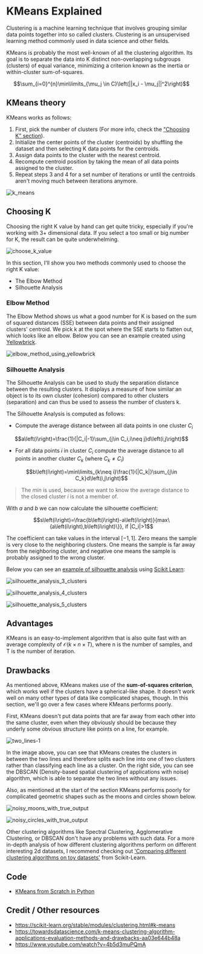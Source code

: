 # KMeans Explained

Clustering is a machine learning technique that involves grouping similar data points together into so called clusters. Clustering is an unsupervised learning method commonly used in data science and other fields.

KMeans is probably the most well-known of all the clustering algorithm. Its goal is to separate the data into K distinct non-overlapping subgroups (clusters) of equal variance, minimizing a criterion known as the inertia or within-cluster sum-of-squares.

$$\sum_{i=0}^{n}\min\limits_{\mu_j \in C}\left(||x_i - \mu_j||^2\right)$$

## KMeans theory

KMeans works as follows:

1. First, pick the number of clusters (For more info, check the ["Choosing K" section](#choosing-k)).
2. Initialize the center points of the cluster (centroids) by shuffling the dataset and then selecting K data points for the centroids.
3. Assign data points to the cluster with the nearest centroid.
4. Recompute centroid position by taking the mean of all data points assigned to the cluster.
5. Repeat steps 3 and 4 for a set number of iterations or until the centroids aren't moving much between iterations anymore.

![k_means](doc/k_means.gif)

## Choosing K

Choosing the right K value by hand can get quite tricky, especially if you're working with 3+ dimensional data. If you select a too small or big number for K, the result can be quite underwhelming.

![choose_k_value](doc/choose_k_value.jpeg)

In this section, I'll show you two methods commonly used to choose the right K value:

- The Elbow Method
- Silhouette Analysis

### Elbow Method

The Elbow Method shows us what a good number for K is based on the sum of squared distances (SSE) between data points and their assigned clusters' centroid. We pick k at the spot where the SSE starts to flatten out, which looks like an elbow. Below you can see an example created using [Yellowbrick](https://www.scikit-yb.org/en/latest/api/cluster/elbow.html).

![elbow_method_using_yellowbrick](doc/elbow_method_using_yellowbrick.png)

### Silhouette Analysis

The Silhouette Analysis can be used to study the separation distance between the resulting clusters. It displays a measure of how similar an object is to its own cluster (cohesion) compared to other clusters (separation) and can thus be used to assess the number of clusters k.

The Silhouette Analysis is computed as follows:

- Compute the average distance between all data points in one cluster $C_i$

$$a\left(i\right)=\frac{1}{|C_i|-1}\sum_{j\in C_i,i\neq j}d\left(i,j\right)$$

- For all data points $i$ in cluster $C_i$ compute the average distance to all points in another cluster $C_k$ (where $C_k\neq C_i$)

$$b\left(i\right)=\min\limits_{k\neq i}\frac{1}{|C_k|}\sum_{j\in C_k}d\left(i,j\right)$$

> The $min$ is used, because we want to know the average distance to the closed cluster $i$ is not a member of.

With $a$ and $b$ we can now calculate the silhouette coefficient:

$$s\left(i\right)=\frac{b\left(i\right)-a\left(i\right)}{max\{a\left(i\right),b\left(i\right)\}}, if |C_i|>1$$

The coefficient can take values in the interval $[-1, 1]$. Zero means the sample is very close to the neighboring clusters. One means the sample is far away from the neighboring cluster, and negative one means the sample is probably assigned to the wrong cluster.

Below you can see an [example of silhouette analysis](https://scikit-learn.org/stable/auto_examples/cluster/plot_kmeans_silhouette_analysis.html) using [Scikit Learn](https://scikit-learn.org/stable/index.html):

![silhouette_analysis_3_clusters](doc/silhouette_analysis_3_clusters.jpeg)

![silhouette_analysis_4_clusters](doc/silhouette_analysis_4_clusters.jpeg)

![silhouette_analysis_5_clusters](doc/silhouette_analysis_5_clusters.jpeg)

## Advantages

KMeans is an easy-to-implement algorithm that is also quite fast with an average complexity of $\mathcal{O} \left(k \times n \times T\right)$, where n is the number of samples, and T is the number of iteration.

## Drawbacks

As mentioned above, KMeans makes use of the **sum-of-squares criterion**, which works well if the clusters have a spherical-like shape. It doesn't work well on many other types of data like complicated shapes, though. In this section, we'll go over a few cases where KMeans performs poorly.

First, KMeans doesn't put data points that are far away from each other into the same cluster, even when they obviously should be because they underly some obvious structure like points on a line, for example.

![two_lines-1](doc/two_lines.png)

In the image above, you can see that KMeans creates the clusters in between the two lines and therefore splits each line into one of two clusters rather than classifying each line as a cluster. On the right side, you can see the DBSCAN (Density-based spatial clustering of applications with noise) algorithm, which is able to separate the two lines without any issues.

Also, as mentioned at the start of the section KMeans performs poorly for complicated geometric shapes such as the moons and circles shown below.

![noisy_moons_with_true_output](doc/noisy_moons_with_true_output.png)

![noisy_circles_with_true_output](doc/noisy_circles_with_true_output.png)

Other clustering algorithms like Spectral Clustering, Agglomerative Clustering, or DBSCAN don't have any problems with such data. For a more in-depth analysis of how different clustering algorithms perform on different interesting 2d datasets, I recommend checking out ['Comparing different clustering algorithms on toy datasets'](https://scikit-learn.org/stable/auto_examples/cluster/plot_cluster_comparison.html) from Scikit-Learn.

## Code

- [KMeans from Scratch in Python](code/kmeans.py)

## Credit / Other resources

- https://scikit-learn.org/stable/modules/clustering.html#k-means
- https://towardsdatascience.com/k-means-clustering-algorithm-applications-evaluation-methods-and-drawbacks-aa03e644b48a
- https://www.youtube.com/watch?v=4b5d3muPQmA

